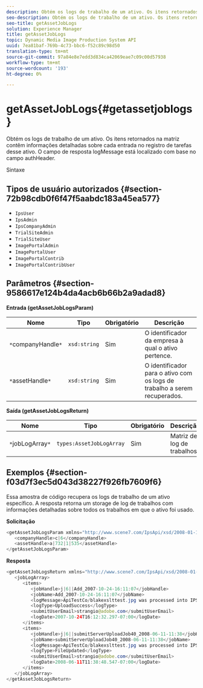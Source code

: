 ```yaml
---
description: Obtém os logs de trabalho de um ativo. Os itens retornados na matriz contêm informações detalhadas sobre cada entrada no registro de tarefas desse ativo. O campo de resposta logMessage está localizado com base no campo authHeader.
seo-description: Obtém os logs de trabalho de um ativo. Os itens retornados na matriz contêm informações detalhadas sobre cada entrada no registro de tarefas desse ativo. O campo de resposta logMessage está localizado com base no campo authHeader.
seo-title: getAssetJobLogs
solution: Experience Manager
title: getAssetJobLogs
topic: Dynamic Media Image Production System API
uuid: 7ea81baf-769b-4c73-bbc6-f52c89c98d50
translation-type: tm+mt
source-git-commit: 97a84e8e7edd3d834ca42069eae7c09c00d57938
workflow-type: tm+mt
source-wordcount: '193'
ht-degree: 0%

---
```



# getAssetJobLogs{#getassetjoblogs}

Obtém os logs de trabalho de um ativo. Os itens retornados na matriz contêm informações detalhadas sobre cada entrada no registro de tarefas desse ativo. O campo de resposta logMessage está localizado com base no campo authHeader.

Sintaxe

## Tipos de usuário autorizados {#section-72b98cdb0f6f47f5aabdc183a45ea577}

* `IpsUser`
* `IpsAdmin`
* `IpsCompanyAdmin`
* `TrialSiteAdmin`
* `TrialSiteUser`
* `ImagePortalAdmin`
* `ImagePortalUser`
* `ImagePortalContrib`
* `ImagePortalContribUser`

## Parâmetros {#section-9586617e124b4da4acb6b66b2a9adad8}

**Entrada (getAssetJobLogsParam)**

| Nome | Tipo | Obrigatório | Descrição |
|---|---|---|---|
| `*`companyHandle`*` | `xsd:string` | Sim | O identificador da empresa à qual o ativo pertence. |
| `*`assetHandle`*` | `xsd:string` | Sim | O identificador para o ativo com os logs de trabalho a serem recuperados. |

**Saída (getAssetJobLogsReturn)**

| Nome | Tipo | Obrigatório | Descrição |
|---|---|---|---|
| `*`jobLogArray`*` | `types:AssetJobLogArray` | Sim | Matriz de log de trabalhos. |

## Exemplos {#section-f03d7f3ec5d043d38227f926fb7609f6}

Essa amostra de código recupera os logs de trabalho de um ativo específico. A resposta retorna um storage de log de trabalhos com informações detalhadas sobre todos os trabalhos em que o ativo foi usado.

**Solicitação**

```java
<getAssetJobLogsParam xmlns="http://www.scene7.com/IpsApi/xsd/2008-01-15">
   <companyHandle>c|6</companyHandle>
   <assetHandle>a|732|1|535</assetHandle>
</getAssetJobLogsParam>
```

**Resposta**

```java
<getAssetJobLogsReturn xmlns="http://www.scene7.com/IpsApi/xsd/2008-01-15">
   <jobLogArray>
      <items>
         <jobHandle>j|6||Add_2007-10-24-16:11:07</jobHandle>
         <jobName>Add_2007-10-24-16:11:07</jobName>
         <logMessage>ApiTestCo/blakexslttest.jpg was processed into IPS</logMessage>
         <logType>UploadSuccess</logType>
         <submitUserEmail>strangio@adobe.com</submitUserEmail>
         <logDate>2007-10-24T16:12:32.297-07:00</logDate>
      </items>
      <items>
         <jobHandle>j|6||submitServerUploadJob40_2008-06-11-11:38</jobHandle>
         <jobName>submitServerUploadJob40_2008-06-11-11:38</jobName>
         <logMessage>ApiTestCo/blakexslttest.jpg was processed into IPS.</logMessage>
         <logType>FileUpdated</logType>
         <submitUserEmail>strangio@adobe.com</submitUserEmail>
         <logDate>2008-06-11T11:38:48.547-07:00</logDate>
      </items>
   </jobLogArray>
</getAssetJobLogsReturn>
```

